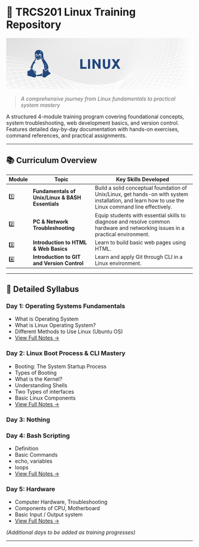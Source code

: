 # 🐧 TRCS201 Linux Training Repository

[![Linux Training](files/banner-linux.png)](Days/)
> *A comprehensive journey from Linux fundamentals to practical system mastery*

A structured 4-module training program covering foundational concepts, system troubleshooting, web development basics, and version control. Features detailed day-by-day documentation with hands-on exercises, command references, and practical assignments.

---

## 📚 Curriculum Overview

| Module | Topic                                            | Key Skills Developed                                                                                                                               |
| ------ | ------------------------------------------------ | -------------------------------------------------------------------------------------------------------------------------------------------------- |
| 1️⃣    | **Fundamentals of Unix/Linux & BASH Essentials** | Build a solid conceptual foundation of Unix/Linux, get hands-on with system installation, and learn how to use the Linux command line effectively. |
| 2️⃣    | **PC & Network Troubleshooting**                 | Equip students with essential skills to diagnose and resolve common hardware and networking issues in a practical environment.                     |
| 3️⃣    | **Introduction to HTML & Web Basics**            | Learn to build basic web pages using HTML.                                                                                                         |
| 4️⃣    | **Introduction to GIT and Version Control**      | Learn and apply Git through CLI in a Linux environment.                                                                                            |

---

## 📖 Detailed Syllabus

### Day 1: Operating Systems Fundamentals
- What is Operating System
- What is Linux Operating System?
- Different Methods to Use Linux (Ubuntu OS)
- [View Full Notes →](Days/day-1)

### Day 2: Linux Boot Process & CLI Mastery
- Booting: The System Startup Process
- Types of Booting
- What is the Kernel?
- Understanding Shells
- Two Types of interfaces
- Basic Linux Components
- [View Full Notes →](Days/day-2)

### Day 3: Nothing

### Day 4: Bash Scripting
- Definition
- Basic Commands
- echo, variables
- loops
- [View Full Notes →](Days/day-4/)

### Day 5: Hardware
- Computer Hardware, Troubleshooting
- Components of CPU, Motherboard
- Basic Input / Output system
- [View Full Notes →](Days/day-5)

*(Additional days to be added as training progresses)*

---
